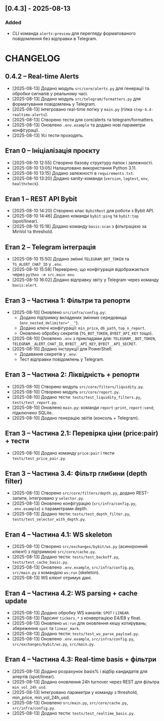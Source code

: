 ## [0.4.3] - 2025-08-13
### Added
- CLI команда `alerts:preview` для перегляду форматованого повідомлення без відправки в Telegram.

# CHANGELOG

## 0.4.2 – Real-time Alerts
- [2025-08-13] Додано модуль `src/core/alerts.py` для генерації та обробки сигналів у реальному часі.
- [2025-08-13] Додано модуль `src/telegram/formatters.py` для форматування повідомлень у Telegram.
- [2025-08-13] Інтегровано real-time логіку у `main.py` (гілка `step-4.4-realtime-alerts`).
- [2025-08-13] Створено тести для core/alerts та telegram/formatters.
- [2025-08-13] Оновлено `.env.example` та додано нові параметри конфігурації.
- [2025-08-13] Усі тести проходять.

## Етап 0 – Ініціалізація проєкту
- [2025-08-10 12:55] Створено базову структуру папок і залежності.
- [2025-08-10 13:05] Налаштовано використання Python 3.11.
- [2025-08-10 13:15] Додано залежності в `requirements.txt`.
- [2025-08-10 13:20] Додано sanity-команди (`version`, `logtest`, `env`, `healthcheck`).

## Етап 1 – REST API Bybit
- [2025-08-10 14:20] Створено клас `BybitRest` для роботи з Bybit API.
- [2025-08-10 14:46] Додано команди `bybit:ping` та `bybit:top` (spot/linear).
- [2025-08-10 15:18] Додано команду `basis:scan` з фільтрацією за MinVol та threshold.

## Етап 2 – Telegram інтеграція
- [2025-08-10 15:50] Додано змінні `TELEGRAM_BOT_TOKEN` та `TG_ALERT_CHAT_ID` у `.env`.
- [2025-08-10 15:58] Перевірено, що конфігурація відображається через `python -m src.main env`.
- [2025-08-10 16:02] Додано відправку звіту у Telegram через команду `basis:alert`.

## Етап 3 – Частина 1: Фільтри та репорти
- [2025-08-10] Оновлено `src/infra/config.py`:
  - Додано підтримку вкладених змінних середовища (`env_nested_delimiter="__"`).
  - Додано ключі конфігурації: `min_price`, `db_path`, `top_n_report`.
  - Оновлено обробку секретів (`TG_BOT_TOKEN`, `BYBIT_API_KEY` тощо).
- [2025-08-10] Оновлено `.env` з прикладами для: `TELEGRAM__BOT_TOKEN`, `TELEGRAM__ALERT_CHAT_ID`, `BYBIT__API_KEY`, `BYBIT__API_SECRET`.
- [2025-08-10] Додано інструкції для PowerShell:
  - Додавання секретів у `.env`.
  - Тест відправки повідомлень у Telegram.

## Етап 3 – Частина 2: Ліквідність + репорти
- [2025-08-10] Створено модуль `src/core/filters/liquidity.py`.
- [2025-08-10] Створено модуль `src/core/report.py`.
- [2025-08-10] Додано тести: `tests/test_liquidity_filters.py`, `tests/test_report.py`.
- [2025-08-10] Оновлено `main.py`: команди `report:print`, `report:send`; підключено SQLite.
- [2025-08-10] Додано генерацію звітів (консоль + Telegram).

## Етап 3 – Частина 2.1: Перевірка ціни (price:pair) + тести
- [2025-08-10] Додано команду `price:pair` і тести `tests/test_price_pair.py`.

## Етап 3 – Частина 3.4: Фільтр глибини (depth filter)
- [2025-08-13] Створено `src/core/filters/depth.py`, додано REST-запити, інтегровано у `selector.py`.
- [2025-08-13] Оновлено конфігурацію (`src/infra/config.py`, `.env.example`) з параметрами depth.
- [2025-08-13] Додано тести: `tests/test_depth_filter.py`, `tests/test_selector_with_depth.py`.

## Етап 4 – Частина 4.1: WS skeleton
- [2025-08-13] Створено `src/exchanges/bybit/ws.py` (асинхронний клієнт) з підтримкою `src/core/cache.py`.
- [2025-08-13] Додано тести: `tests/test_backoff.py`, `tests/test_cache_basic.py`.
- [2025-08-13] Оновлено `.env.example`, `src/infra/config.py`, `src/main.py` з командою `ws:run` (skeleton).
- [2025-08-13] WS клієнт отримує дані.

## Етап 4 – Частина 4.2: WS parsing + cache update
- [2025-08-13] Додано обробку WS каналів: `SPOT` і `LINEAR`.
- [2025-08-13] Парсинг `tickers.*` з конвертацією E4/E8 у float.
- [2025-08-13] Оновлено `ws:run` для оновлення кешу котирувань; збереження `spot` та `linear_mark`.
- [2025-08-13] Додано тести: `tests/test_ws_parse_payload.py`.
- [2025-08-13] Оновлено `.env.example`, `src/infra/config.py`, `src/exchanges/bybit/ws.py`, `src/main.py`.

## Етап 4 – Частина 4.3: Real-time basis + фільтри
- [2025-08-13] Додано розрахунок basis% і відбір кандидатів для алертів (spot/linear).
- [2025-08-13] Додано оновлення 24h turnover через REST для фільтра `min_vol_24h_usd`.
- [2025-08-13] Інтегровано параметри у команду з threshold, min_price, min_vol_24h_usd.
- [2025-08-13] Оновлено `src/main.py`, `src/core/cache.py`, `src/infra/config.py`.
- [2025-08-13] Додано тести: `tests/test_realtime_basis.py`.
